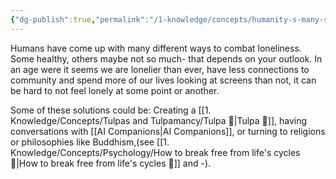 ```yaml
---
{"dg-publish":true,"permalink":"/1-knowledge/concepts/humanity-s-many-solutions-to-loneliness/"}
---
```


Humans have come up with many different ways to combat loneliness. Some healthy, others maybe not so much-  that depends on your outlook. 
In an age were it seems we are lonelier than ever, have less connections to community and spend more of our lives looking at screens than not, it can be hard to not feel lonely at some point or another. 

Some of these solutions could be: Creating a [[1. Knowledge/Concepts/Tulpas and Tulpamancy/Tulpa 🌱\|Tulpa 🌱]], having conversations with [[AI Companions\|AI Companions]], or turning to religions or philosophies like Buddhism,(see [[1. Knowledge/Concepts/Psychology/How to break free from life's cycles 🌱\|How to break free from life's cycles 🌱]] and -).

